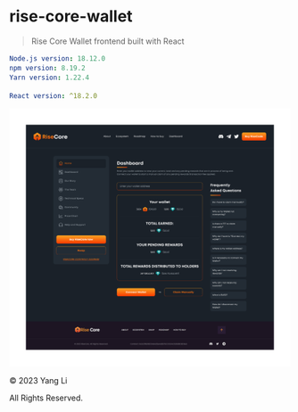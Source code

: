 # rise-core-wallet

> Rise Core Wallet frontend built with React

```yml
Node.js version: 18.12.0
npm version: 8.19.2
Yarn version: 1.22.4

React version: ^18.2.0
```

![Rise Core](screenshot.png)

&copy; 2023 Yang Li

All Rights Reserved.
